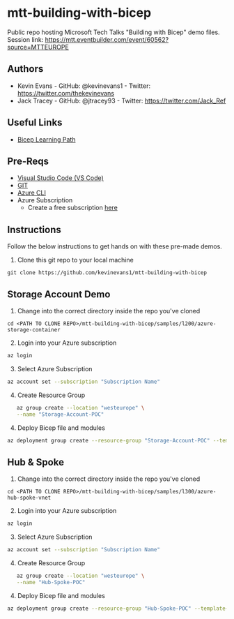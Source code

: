 # mtt-building-with-bicep

Public repo hosting Microsoft Tech Talks "Building with Bicep" demo files. Session link: https://mtt.eventbuilder.com/event/60562?source=MTTEUROPE

## Authors

- Kevin Evans - GitHub: @kevinevans1 - Twitter: https://twitter.com/thekevinevans
- Jack Tracey - GitHub: @jtracey93 - Twitter: https://twitter.com/Jack_Ref

## Useful Links

- [Bicep Learning Path](https://aka.ms/learnbicep)

## Pre-Reqs

- [Visual Studio Code (VS Code)](https://code.visualstudio.com/)
- [GIT](https://git-scm.com/downloads)
- [Azure CLI](https://docs.microsoft.com/cli/azure/install-azure-cli)
- Azure Subscription
  - Create a free subscription [here](https://azure.microsoft.com/free/)

## Instructions

Follow the below instructions to get hands on with these pre-made demos.

1. Clone this git repo to your local machine
```
git clone https://github.com/kevinevans1/mtt-building-with-bicep
```

## Storage Account Demo

1. Change into the correct directory inside the repo you've cloned

```
cd <PATH TO CLONE REPO>/mtt-building-with-bicep/samples/l200/azure-storage-container
```

2. Login into your Azure subscription

 ```bash
az login
```

3. Select Azure Subscription

```bash
az account set --subscription "Subscription Name"
```

4. Create Resource Group
```bash
   az group create --location "westeurope" \
   --name "Storage-Account-POC"
```

4. Deploy Bicep file and modules

```bash
az deployment group create --resource-group "Storage-Account-POC" --template-file main.bicep
```

## Hub & Spoke

1. Change into the correct directory inside the repo you've cloned

```
cd <PATH TO CLONE REPO>/mtt-building-with-bicep/samples/l300/azure-hub-spoke-vnet
```

2. Login into your Azure subscription

 ```bash
az login
```

3. Select Azure Subscription

```bash
az account set --subscription "Subscription Name"
```

4. Create Resource Group
```bash
   az group create --location "westeurope" \
   --name "Hub-Spoke-POC"
```

4. Deploy Bicep file and modules

```bash
az deployment group create --resource-group "Hub-Spoke-POC" --template-file main.bicep
```
